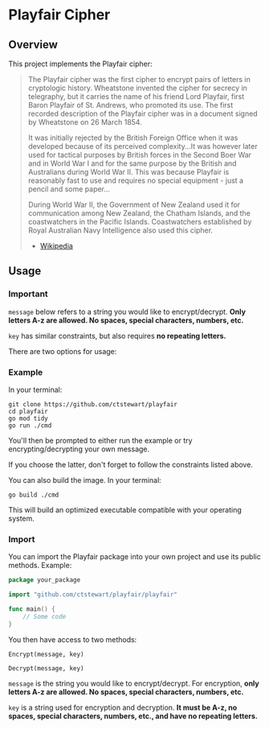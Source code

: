# Playfair Cipher

## Overview

This project implements the Playfair cipher:

> The Playfair cipher was the first cipher to encrypt pairs of letters in cryptologic history. Wheatstone invented the cipher for secrecy in telegraphy, but it carries the name of his friend Lord Playfair, first Baron Playfair of St. Andrews, who promoted its use. The first recorded description of the Playfair cipher was in a document signed by Wheatstone on 26 March 1854.
>
> It was initially rejected by the British Foreign Office when it was developed because of its perceived complexity...It was however later used for tactical purposes by British forces in the Second Boer War and in World War I and for the same purpose by the British and Australians during World War II. This was because Playfair is reasonably fast to use and requires no special equipment - just a pencil and some paper...
>
> During World War II, the Government of New Zealand used it for communication among New Zealand, the Chatham Islands, and the coastwatchers in the Pacific Islands. Coastwatchers established by Royal Australian Navy Intelligence also used this cipher.
>
> -   [Wikipedia](https://en.wikipedia.org/wiki/Playfair_cipher)

## Usage

### Important

`message` below refers to a string you would like to encrypt/decrypt. **Only letters A-z are allowed. No spaces, special characters, numbers, etc.**

`key` has similar constraints, but also requires **no repeating letters.**

There are two options for usage:

### Example

In your terminal:

```console
git clone https://github.com/ctstewart/playfair
cd playfair
go mod tidy
go run ./cmd
```

You'll then be prompted to either run the example or try encrypting/decrypting your own message.

If you choose the latter, don't forget to follow the constraints listed above.

You can also build the image. In your terminal:

```console
go build ./cmd
```

This will build an optimized executable compatible with your operating system.

### Import

You can import the Playfair package into your own project and use its public methods. Example:

```go
package your_package

import "github.com/ctstewart/playfair/playfair"

func main() {
    // Some code
}
```

You then have access to two methods:

`Encrypt(message, key)`

`Decrypt(message, key)`

`message` is the string you would like to encrypt/decrypt. For encryption, **only letters A-z are allowed. No spaces, special characters, numbers, etc.**

`key` is a string used for encryption and decryption. **It must be A-z, no spaces, special characters, numbers, etc., and have no repeating letters.**
